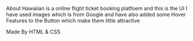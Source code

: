 About
Hawaiian is a online flight ticket booking platfoem and this is the UI
I have used images which is from Google and have also added some Hover 
Features to the Button which make them little attractive 

Made By
HTML & CSS


